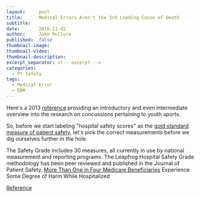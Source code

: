```yaml
---
layout:     post  
title:      Medical Errors Aren't the 3rd Leading Cause of Death  
subtitle:   
date:       2016-11-02
author:     Jake McClure
published:  false
thumbnail-image:
thumbnail-video:
thumbnail-description:
excerpt_separator: <!-- excerpt -->
categories:
  - Pt Safety
tags:
  - Medical Error
  - EBM
---
```


Here's a 2013 [reference](http://tnschoolnurses.com/wp-content/uploads/2013/01/Sport-Concussion-Education-Seminar.pdf) providing an introductory and even intermediate overview into the research on concussions pertaining to youth sports.

<!-- excerpt -->

So, before we start labeling "hospital safety scores" as the [gold standard measure of patient safety](http://www.hospitalsafetygrade.org/your-hospitals-safety-grade/about-the-grade), let's pick the correct measurements before we dig ourselves further in the hole.

The Safety Grade includes 30 measures, all currently in use by national measurement and reporting programs. The Leapfrog Hospital Safety Grade methodology has been peer reviewed and published in the Journal of Patient Safety.
[More Than One in Four Medicare Beneficiaries](https://oig.hhs.gov/newsroom/spotlight/2012/adverse.asp) Experience Some Degree of Harm While Hospitalized

[Reference](https://www.instapaper.com/read/795769744)

